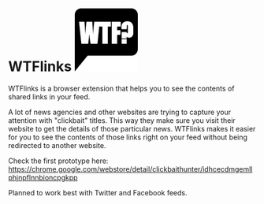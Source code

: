 # WTFlinks ![Landing page](/images/icon-128px.png?raw=true)
WTFlinks is a browser extension that helps you to see the contents of shared links in your feed.

A lot of news agencies and other websites are trying to capture your attention with "clickbait" titles. This way they make sure you visit their website to get the details of those particular news. WTFlinks makes it easier for you to see the contents of those links right on your feed without being redirected to another website.

Check the first prototype here: https://chrome.google.com/webstore/detail/clickbaithunter/idhcecdmgemllphjnpflnnbioncpgkpp

Planned to work best with Twitter and Facebook feeds.


